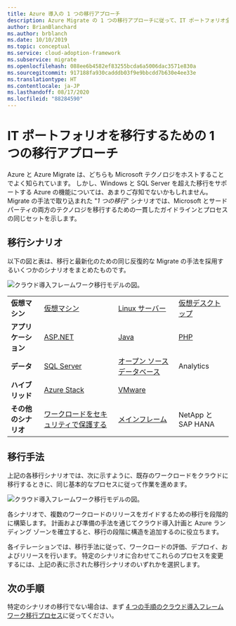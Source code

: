 ```yaml
---
title: Azure 導入の 1 つの移行アプローチ
description: Azure Migrate の 1 つの移行アプローチに従って、IT ポートフォリオ全体を移行し、最新化します。
author: BrianBlanchard
ms.author: brblanch
ms.date: 10/10/2019
ms.topic: conceptual
ms.service: cloud-adoption-framework
ms.subservice: migrate
ms.openlocfilehash: 088ee6b4582ef83255bcda6a5006dac3571e830a
ms.sourcegitcommit: 917188fa930cadddb03f9e9bbcdd7b630e4ee33e
ms.translationtype: HT
ms.contentlocale: ja-JP
ms.lasthandoff: 08/17/2020
ms.locfileid: "88284590"
---
```

<!-- docsTest:ignore "One Migration" -->
<!-- cSpell:ignore HANA -->

# <a name="the-one-migration-approach-to-migrating-the-it-portfolio"></a>IT ポートフォリオを移行するための 1 つの移行アプローチ

Azure と Azure Migrate は、どちらも Microsoft テクノロジをホストすることでよく知られています。 しかし、Windows と SQL Server を超えた移行をサポートする Azure の機能については、あまりご存知でないかもしれません。 Migrate の手法で取り込まれた "*1 つの移行*" シナリオでは、Microsoft とサードパーティの両方のテクノロジを移行するための一貫したガイドラインとプロセスの同じセットを示します。

## <a name="migration-scenarios"></a>移行シナリオ

以下の図と表は、移行と最新化のための同じ反復的な Migrate の手法を採用するいくつかのシナリオをまとめたものです。

![クラウド導入フレームワーク移行モデルの図。](../_images/migrate/one-migrate.png)

| | | | |
|---------|---------|---------|---------|
| **仮想マシン** | [仮想マシン](../migrate/azure-best-practices/contoso-migration-rehost-vm.md) | [Linux サーバー](../migrate/azure-best-practices/contoso-migration-rehost-linux-vm.md) | [仮想デスクトップ](./wvd/index.md) |
| **アプリケーション** | [ASP.NET](../migrate/azure-best-practices/contoso-migration-refactor-web-app-sql.md) | [Java](/azure/java/migration-overview?bc=%2fazure%2fcloud-adoption-framework%2f_bread%2ftoc.json&toc=%2fazure%2fcloud-adoption-framework%2ftoc.json) | [PHP](../migrate/azure-best-practices/contoso-migration-refactor-linux-app-service-mysql.md) |
| **データ** | [SQL Server](../migrate/azure-best-practices/contoso-migration-rehost-vm-sql-managed-instance.md) | [オープン ソース データベース](../migrate/azure-best-practices/sql-migration.md) | Analytics |
| **ハイブリッド** | [Azure Stack](./azure-stack/index.md) | [VMware](../migrate/azure-best-practices/vmware-host.md) | |
| **その他のシナリオ** | [ワークロードをセキュリティで保護する](../migrate/azure-best-practices/migrate-best-practices-security-management.md) | [メインフレーム](../infrastructure/mainframe-migration/index.md) | NetApp と SAP HANA |

## <a name="migration-methodology"></a>移行手法

上記の各移行シナリオでは、次に示すように、既存のワークロードをクラウドに移行するときに、同じ基本的なプロセスに従って作業を進めます。

![クラウド導入フレームワーク移行モデルの図。](../_images/migrate/methodology.png)

各シナリオで、複数のワークロードのリリースをガイドするための移行を段階的に構築します。 計画および準備の手法を通じてクラウド導入計画と Azure ランディング ゾーンを確立すると、移行の段階に構造を追加するのに役立ちます。

各イテレーションでは、移行手法に従って、ワークロードの評価、デプロイ、およびリリースを行います。 特定のシナリオに合わせてこれらのプロセスを変更するには、上記の表に示された移行シナリオのいずれかを選択します。

## <a name="next-steps"></a>次の手順

特定のシナリオの移行でない場合は、まず [4 つの手順のクラウド導入フレームワーク移行プロセス](../migrate/index.md)に従ってください。